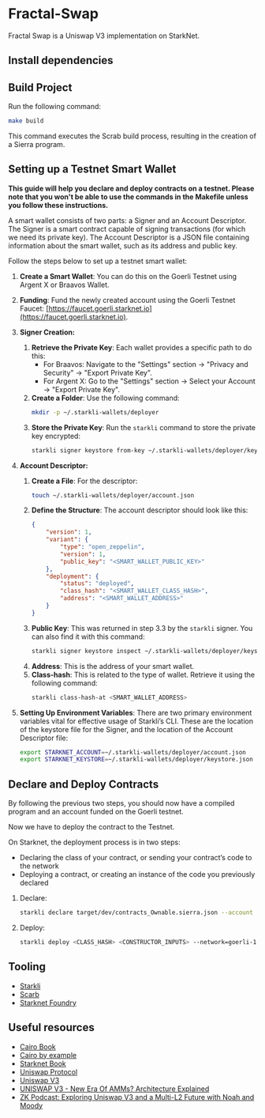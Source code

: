 # Fractal-Swap

Fractal Swap is a Uniswap V3 implementation on StarkNet.

## Install dependencies


## Build Project
Run the following command:

```bash
make build   
```

This command executes the Scrab build process, resulting in the creation of a Sierra program.
    
## Setting up a Testnet Smart Wallet

**This guide will help you declare and deploy contracts on a testnet. Please note that you won't be able to use the commands in the Makefile unless you follow these instructions.**

A smart wallet consists of two parts: a Signer and an Account Descriptor. The Signer is a smart contract capable of signing transactions (for which we need its private key). The Account Descriptor is a JSON file containing information about the smart wallet, such as its address and public key.

Follow the steps below to set up a testnet smart wallet:

1. **Create a Smart Wallet**: You can do this on the Goerli Testnet using Argent X or Braavos Wallet.

2. **Funding**: Fund the newly created account using the Goerli Testnet Faucet: [https://faucet.goerli.starknet.io](https://faucet.goerli.starknet.io).

3. **Signer Creation:**
    1. **Retrieve the Private Key**: Each wallet provides a specific path to do this:
        - For Braavos:
            Navigate to the "Settings" section → "Privacy and Security" → "Export Private Key".
        - For Argent X:
            Go to the "Settings" section → Select your Account → "Export Private Key".
    2. **Create a Folder**: Use the following command:
        ```bash
        mkdir -p ~/.starkli-wallets/deployer
        ```
    3. **Store the Private Key**: Run the `starkli` command to store the private key encrypted:
        ```bash
        starkli signer keystore from-key ~/.starkli-wallets/deployer/keystore.json
        ```

4. **Account Descriptor:**
    1. **Create a File**: For the descriptor:
        ```bash
        touch ~/.starkli-wallets/deployer/account.json
        ```
    2. **Define the Structure**: The account descriptor should look like this:
        ```json
        {
            "version": 1,
            "variant": {
                "type": "open_zeppelin",
                "version": 1,
                "public_key": "<SMART_WALLET_PUBLIC_KEY>"
            },
            "deployment": {
                "status": "deployed",
                "class_hash": "<SMART_WALLET_CLASS_HASH>",
                "address": "<SMART_WALLET_ADDRESS>"
            }
        }        
        ```
    3. **Public Key**: This was returned in step 3.3 by the `starkli` signer. You can also find it with this command:
        ```bash
        starkli signer keystore inspect ~/.starkli-wallets/deployer/keystore.json
        ```
    4. **Address**: This is the address of your smart wallet. 
    5. **Class-hash**: This is related to the type of wallet. Retrieve it using the following command: 
        ```bash
        starkli class-hash-at <SMART_WALLET_ADDRESS>
        ```

5. **Setting Up Environment Variables**: There are two primary environment variables vital for effective usage of Starkli’s CLI. These are the location of the keystore file for the Signer, and the location of the Account Descriptor file:
    ```bash
    export STARKNET_ACCOUNT=~/.starkli-wallets/deployer/account.json
    export STARKNET_KEYSTORE=~/.starkli-wallets/deployer/keystore.json
    ```

## Declare and Deploy Contracts

By following the previous two steps, you should now have a compiled program and an account funded on the Goerli testnet.

Now we have to deploy the contract to the Testnet.

On Starknet, the deployment process is in two steps:

- Declaring the class of your contract, or sending your contract’s code to the network
- Deploying a contract, or creating an instance of the code you previously declared

1. Declare:
    ```bash
    starkli declare target/dev/contracts_Ownable.sierra.json --account $STARKNET_ACCOUNT --network=goerli-1 --compiler-version=2.0.1
    ```
2. Deploy:
    ```bash
    starkli deploy <CLASS_HASH> <CONSTRUCTOR_INPUTS> --network=goerli-1
    ```
## Tooling
- [Starkli](https://book.starkli.rs/)
- [Scarb](https://book.starknet.io/chapter_2/scarb.html)
- [Starknet Foundry](https://foundry-rs.github.io/starknet-foundry/)

## Useful resources
- [Cairo Book](https://book.cairo-lang.org/)
- [Cairo by example](https://cairo-by-example.com/)
- [Starknet Book](https://book.starknet.io/index.html)
- [Uniswap Protocol](https://docs.uniswap.org/concepts/uniswap-protocol)
- [Uniswap V3](https://uniswapv3book.com/docs/introduction/uniswap-v3/)
- [UNISWAP V3 - New Era Of AMMs? Architecture Explained](https://www.youtube.com/watch?v=Ehm-OYBmlPM)
- [ZK Podcast: Exploring Uniswap V3 and a Multi-L2 Future with Noah and Moody](https://zeroknowledge.fm/185-2/)
